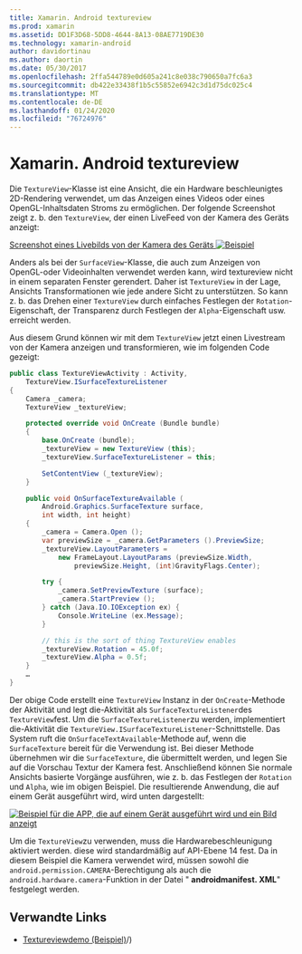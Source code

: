 ```yaml
---
title: Xamarin. Android textureview
ms.prod: xamarin
ms.assetid: DD1F3D68-5DD8-4644-8A13-08AE7719DE30
ms.technology: xamarin-android
author: davidortinau
ms.author: daortin
ms.date: 05/30/2017
ms.openlocfilehash: 2ffa544789e0d605a241c8e038c790650a7fc6a3
ms.sourcegitcommit: db422e33438f1b5c55852e6942c3d1d75dc025c4
ms.translationtype: MT
ms.contentlocale: de-DE
ms.lasthandoff: 01/24/2020
ms.locfileid: "76724976"
---
```

# <a name="xamarinandroid-textureview"></a>Xamarin. Android textureview

Die `TextureView`-Klasse ist eine Ansicht, die ein Hardware beschleunigtes 2D-Rendering verwendet, um das Anzeigen eines Videos oder eines OpenGL-Inhaltsdaten Stroms zu ermöglichen. Der folgende Screenshot zeigt z. b. den `TextureView`, der einen LiveFeed von der Kamera des Geräts anzeigt:

[Screenshot eines Livebilds von der Kamera des Geräts ![Beispiel](texture-view-images/22-textureviewcamera.png)](texture-view-images/22-textureviewcamera.png#lightbox)

Anders als bei der `SurfaceView`-Klasse, die auch zum Anzeigen von OpenGL-oder Videoinhalten verwendet werden kann, wird textureview nicht in einem separaten Fenster gerendert.
Daher ist `TextureView` in der Lage, Ansichts Transformationen wie jede andere Sicht zu unterstützen. So kann z. b. das Drehen einer `TextureView` durch einfaches Festlegen der `Rotation`-Eigenschaft, der Transparenz durch Festlegen der `Alpha`-Eigenschaft usw. erreicht werden.

Aus diesem Grund können wir mit dem `TextureView` jetzt einen Livestream von der Kamera anzeigen und transformieren, wie im folgenden Code gezeigt:

```csharp
public class TextureViewActivity : Activity,
    TextureView.ISurfaceTextureListener
{
    Camera _camera;
    TextureView _textureView;

    protected override void OnCreate (Bundle bundle)
    {
        base.OnCreate (bundle);
        _textureView = new TextureView (this);
        _textureView.SurfaceTextureListener = this;

        SetContentView (_textureView);
    }

    public void OnSurfaceTextureAvailable (
        Android.Graphics.SurfaceTexture surface,
        int width, int height)
    {
        _camera = Camera.Open ();
        var previewSize = _camera.GetParameters ().PreviewSize;
        _textureView.LayoutParameters =
            new FrameLayout.LayoutParams (previewSize.Width,
                previewSize.Height, (int)GravityFlags.Center);

        try {
            _camera.SetPreviewTexture (surface);
            _camera.StartPreview ();
        } catch (Java.IO.IOException ex) {
            Console.WriteLine (ex.Message);
        }

        // this is the sort of thing TextureView enables
        _textureView.Rotation = 45.0f;
        _textureView.Alpha = 0.5f;
    }
    …
}
```

Der obige Code erstellt eine `TextureView` Instanz in der `OnCreate`-Methode der Aktivität und legt die-Aktivität als `SurfaceTextureListener`des `TextureView`fest. Um die `SurfaceTextureListener`zu werden, implementiert die-Aktivität die `TextureView.ISurfaceTextureListener`-Schnittstelle. Das System ruft die `OnSurfaceTextAvailable`-Methode auf, wenn die `SurfaceTexture` bereit für die Verwendung ist. Bei dieser Methode übernehmen wir die `SurfaceTexture`, die übermittelt werden, und legen Sie auf die Vorschau Textur der Kamera fest. Anschließend können Sie normale Ansichts basierte Vorgänge ausführen, wie z. b. das Festlegen der `Rotation` und `Alpha`, wie im obigen Beispiel. Die resultierende Anwendung, die auf einem Gerät ausgeführt wird, wird unten dargestellt:

[![Beispiel für die APP, die auf einem Gerät ausgeführt wird und ein Bild anzeigt](texture-view-images/17-textureviewdemo.png)](texture-view-images/17-textureviewdemo.png#lightbox)

Um die `TextureView`zu verwenden, muss die Hardwarebeschleunigung aktiviert werden. diese wird standardmäßig auf API-Ebene 14 fest. Da in diesem Beispiel die Kamera verwendet wird, müssen sowohl die `android.permission.CAMERA`-Berechtigung als auch die `android.hardware.camera`-Funktion in der Datei " **androidmanifest. XML**" festgelegt werden.

## <a name="related-links"></a>Verwandte Links

- [Textureviewdemo (Beispiel)](https://docs.microsoft.com/samples/xamarin/monodroid-samples/textureviewdemo)/)
